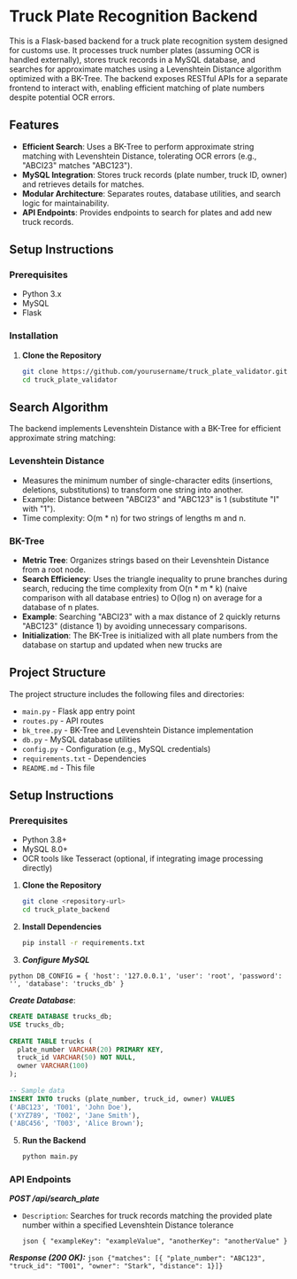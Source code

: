# Truck Plate Recognition Backend
This is a Flask-based backend for a truck plate recognition system designed for customs use. It processes truck number plates (assuming OCR is handled externally), stores truck records in a MySQL database, and searches for approximate matches using a Levenshtein Distance algorithm optimized with a BK-Tree. The backend exposes RESTful APIs for a separate frontend to interact with, enabling efficient matching of plate numbers despite potential OCR errors.

## Features

- **Efficient Search**: Uses a BK-Tree to perform approximate string matching with Levenshtein Distance, tolerating OCR errors (e.g., "ABCI23" matches "ABC123").
- **MySQL Integration**: Stores truck records (plate number, truck ID, owner) and retrieves details for matches.
- **Modular Architecture**: Separates routes, database utilities, and search logic for maintainability.
- **API Endpoints**: Provides endpoints to search for plates and add new truck records.

## Setup Instructions

### Prerequisites

- Python 3.x
- MySQL
- Flask

### Installation

1. **Clone the Repository**

   ```sh
   git clone https://github.com/yourusername/truck_plate_validator.git
   cd truck_plate_validator

## Search Algorithm

The backend implements Levenshtein Distance with a BK-Tree for efficient approximate string matching:

### Levenshtein Distance

- Measures the minimum number of single-character edits (insertions, deletions, substitutions) to transform one string into another.
- Example: Distance between "ABCI23" and "ABC123" is 1 (substitute "I" with "1").
- Time complexity: O(m * n) for two strings of lengths m and n.

### BK-Tree

- **Metric Tree**: Organizes strings based on their Levenshtein Distance from a root node.
- **Search Efficiency**: Uses the triangle inequality to prune branches during search, reducing the time complexity from O(n * m * k) (naive comparison with all database entries) to O(log n) on average for a database of n plates.
- **Example**: Searching "ABCI23" with a max distance of 2 quickly returns "ABC123" (distance 1) by avoiding unnecessary comparisons.
- **Initialization**: The BK-Tree is initialized with all plate numbers from the database on startup and updated when new trucks are 

## Project Structure

The project structure includes the following files and directories:

- `main.py` - Flask app entry point
- `routes.py` - API routes
- `bk_tree.py` - BK-Tree and Levenshtein Distance implementation
- `db.py` - MySQL database utilities
- `config.py` - Configuration (e.g., MySQL credentials)
- `requirements.txt` - Dependencies
- `README.md` - This file

## Setup Instructions

### Prerequisites

- Python 3.8+
- MySQL 8.0+
- OCR tools like Tesseract (optional, if integrating image processing directly)

1. **Clone the Repository**

   ```sh
   git clone <repository-url>
   cd truck_plate_backend

2. **Install Dependencies**

   ```sh
   pip install -r requirements.txt

3. ***Configure MySQL***
   
  ```python DB_CONFIG = { 'host': '127.0.0.1', 'user': 'root', 'password': '', 'database': 'trucks_db' }```

   ***Create Database***:
   ```sql
   CREATE DATABASE trucks_db;
   USE trucks_db;
      
   CREATE TABLE trucks (
     plate_number VARCHAR(20) PRIMARY KEY,
     truck_id VARCHAR(50) NOT NULL,
     owner VARCHAR(100)
   );
      
   -- Sample data
   INSERT INTO trucks (plate_number, truck_id, owner) VALUES
   ('ABC123', 'T001', 'John Doe'),
   ('XYZ789', 'T002', 'Jane Smith'),
   ('ABC456', 'T003', 'Alice Brown');
   ```


5. **Run the Backend**

   ```sh
   python main.py

### API Endpoints
***POST /api/search_plate***
- `Description`: Searches for truck records matching the provided plate number within a specified Levenshtein Distance tolerance

  ```json { "exampleKey": "exampleValue", "anotherKey": "anotherValue" } ```

***Response (200 OK):***
  ```json {"matches": [{ "plate_number": "ABC123", "truck_id": "T001", "owner": "Stark", "distance": 1}]}```

